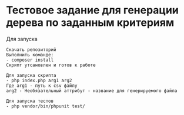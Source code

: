 Тестовое задание для генерации дерева по заданным критериям
===============================
Для запуска
````
Скачать репозиторий
Выполнить командe:
- composer install
Скрипт утсановлен и готов к работе

Для запуска скрипта
- php index.php arg1 arg2
Где arg1 - путь к csv файлу
arg2 - Необязательный аттрибут - название для генерируемого файла

Для запуска тестов
- php vendor/bin/phpunit test/
````